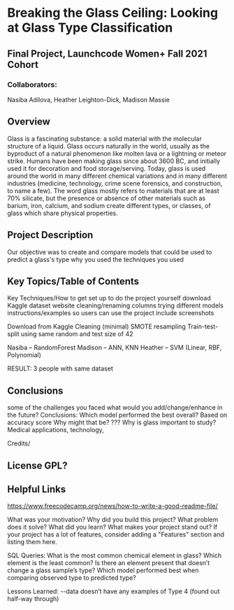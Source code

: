# Breaking the Glass Ceiling: Looking at Glass Type Classification
## Final Project, Launchcode Women+ Fall 2021 Cohort

### Collaborators:

Nasiba Adilova, Heather Leighton-Dick, Madison Massie


## Overview
Glass is a fascinating substance: a solid material with the molecular structure of a liquid. Glass occurs naturally in the world, usually as the byproduct of a natural phenomenon like molten lava or a lightning or meteor strike. Humans have been making glass since about 3600 BC, and initially used it for decoration and food storage/serving. Today, glass is used around the world in many different chemical variations and in many different industries (medicine, technology, crime scene forensics, and construction, to name a few). The word glass mostly refers to materials that are at least 70% silicate, but the presence or absence of other materials such as barium, iron, calcium, and sodium create different types, or classes, of glass which share physical properties.

## Project Description
  Our objective was to create and compare models that could be used to predict a glass's type
  why you used the techniques you used
  
  
## Key Topics/Table of Contents

Key Techniques/How to get set up to do the project yourself
  download Kaggle dataset
    website
  cleaning/renaming columns
  trying different models
  instructions/examples so users can use the project
  include screenshots


Download from Kaggle
Cleaning (minimal)
SMOTE resampling
Train-test-split using same random  and test size of 42

Nasiba – RandomForest
Madison – ANN, KNN
Heather – SVM (Linear, RBF, Polynomial)

RESULT: 3 people with same dataset

## Conclusions
  some of the challenges you faced
  what would you add/change/enhance in the future?
  Conclusions:
Which model performed the best overall? Based on accuracy score
Why might that be? ???
Why is glass important to study?  Medical applications, technology, 

Credits/

## License GPL?

## Helpful Links
https://www.freecodecamp.org/news/how-to-write-a-good-readme-file/



What was your motivation?
Why did you build this project?
What problem does it solve?
What did you learn?
What makes your project stand out?
If your project has a lot of features, consider adding a "Features" section and listing them here.




SQL Queries:
What is the most common chemical element in glass?
Which element is the least common?
Is there an element present that doesn’t change a glass sample’s type?
Which model performed best when comparing observed type to predicted type?

Lessons Learned: --data doesn’t have any examples of Type 4 (found out half-way through)


